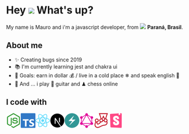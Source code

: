 <h1> Hey <img src="https://emojis.slackmojis.com/emojis/images/1577305505/7373/hand_wave.gif?1577305505" width="50" /> What's up?</h1>


<p> My name is Mauro and i'm a javascript developer, from <img src="https://image.flaticon.com/icons/svg/197/197386.svg" width="13" /> <b>Paraná, Brasil</b>. </p>

## About me

- ✨ Creating bugs since 2019
- 📚 I'm currently learning jest and chakra ui
- 🎯 Goals: earn in dollar 💰 / live in a cold place ❄ and speak english 🚀
- 🎲 And ... i play 🎸 guitar and ♟ chess online

## I code with

<img align="left" title="Nodejs" alt="Nodejs" width="40px" src="./assets/node-logo.svg" />

<img align="left" title="Typescript" alt="Typescript" width="40px" src="./assets/typescript-logo.png" />

<img align="left" title="React and React Native" alt="React and React Native" width="40px" src="./assets/react-logo.png" />

<img align="left" title="Next js" alt="Next js" width="40px" src="./assets/next-logo.png" />

<img align="left" title="Chakra UI" alt="Chakra UI" width="40px" src="./assets/chakra-ui-logo.svg" />

<img align="left" title="Graphql" alt="Graphql" width="40px" src="./assets/graphql-logo.png" />

<img align="left" title="Jest" alt="Jest" width="40px" src="./assets/jest-logo.png" />

<img align="left" title="Storybook" alt="Storybook" width="40px" src="./assets/storybook-logo.png" />


<!-- <p>
    <a title="My Github" href="https://github.com/maurodesouza" target="_blank">
        <img alt="Github" src="./assets/github-logo.png" />
    </a>
    <a title="My Linkedin" href="https://www.linkedin.com/in/maurodesouzaa" target="_blank">
        <img alt="LinkedIn" src="./assets/linkedin-logo.png" />
    </a>
</p> -->
